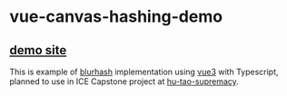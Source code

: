 # vue-canvas-hashing-demo

## [demo site](https://new5558.github.io/vue-canvas-hashing-demo/)

This is example of [blurhash](https://blurha.sh/) implementation using [vue3](https://v3.vuejs.org/) with Typescript, planned to use in ICE Capstone project at [hu-tao-supremacy](https://github.com/hu-tao-supremacy).

